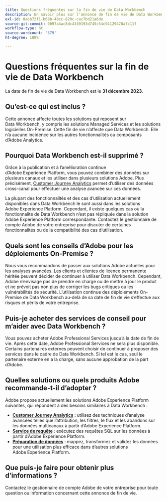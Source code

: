 ```yaml
---
title: Questions fréquentes sur la fin de vie de Data Workbench
description: En savoir plus sur l’annonce de fin de vie de Data Workbench.
exl-id: 0abb72f1-b68b-48cc-829c-cac7bd21a6de
source-git-commit: 9097a4ac8dc4339193d745c54c94129470a7c11f
workflow-type: ht
source-wordcount: '379'
ht-degree: 100%

---
```


# Questions fréquentes sur la fin de vie de Data Workbench

La date de fin de vie de Data Workbench est le **31 décembre 2023**.

## Qu’est-ce qui est inclus ?

Cette annonce affecte toutes les solutions qui reposent sur Data Workbench, y compris les solutions Managed Services et les solutions logicielles On-Premise. Cette fin de vie n’affecte que Data Workbench. Elle n’a aucune incidence sur les autres fonctionnalités ou composants d’Adobe Analytics.

## Pourquoi Data Workbench est-il supprimé ?

Grâce à la publication et à l’amélioration continue d’Adobe Experience Platform, vous pouvez combiner des données sur plusieurs canaux et les utiliser dans plusieurs solutions Adobe. Plus précisément, [Customer Journey Analytics](https://experienceleague.adobe.com/docs/analytics-platform/using/cja-landing.html?lang=fr) permet d’utiliser des données cross-canal pour effectuer une analyse avancée sur ces données.

La plupart des fonctionnalités et des cas d’utilisation actuellement disponibles dans Data Workbench le sont aussi dans les solutions Adobe Experience Platform. Cependant, il existe quelques cas où la fonctionnalité de Data Workbench n’est pas répliquée dans la solution Adobe Experience Platform correspondante. Contactez le gestionnaire de compte Adobe de votre entreprise pour discuter de certaines fonctionnalités ou de la compatibilité des cas d’utilisation.

## Quels sont les conseils d’Adobe pour les déploiements On-Premise ?

Nous vous recommandons de passer aux solutions Adobe actuelles pour les analyses avancées. Les clients et clientes de licence permanente héritée peuvent décider de continuer à utiliser Data Workbench. Cependant, Adobe n’envisage pas de prendre en charge ou de mettre à jour le produit et ne prévoit pas non plus de corriger les bugs critiques ou les vulnérabilités de sécurité. L’utilisation continue des déploiements On-Premise de Data Workbench au-delà de sa date de fin de vie s’effectue aux risques et périls de votre entreprise.

## Puis-je acheter des services de conseil pour m’aider avec Data Workbench ?

Vous pouvez acheter Adobe Professional Services jusqu’à la date de fin de vie. Après cette date, Adobe Professional Services ne sera plus disponible. Certains partenaires externes peuvent choisir de continuer à proposer des services dans le cadre de Data Workbench. Si tel est le cas, seul le partenaire externe en a la charge, sans aucune approbation de la part d’Adobe.

## Quelles solutions ou quels produits Adobe recommande-t-il d’adopter ?

Adobe propose actuellement les solutions Adobe Experience Platform suivantes, qui répondent à des besoins similaires à Data Workbench :

* [**Customer Journey Analytics**](https://experienceleague.adobe.com/docs/analytics-platform/using/cja-landing.html?lang=fr) : utilisez des techniques d’analyse avancées telles que l’attribution, les filtres, le flux et les abandons sur les données multicanaux à partir d’Adobe Experience Platform.
* [**Service de requête**](https://experienceleague.adobe.com/docs/experience-platform/query/home.html?lang=fr) : exécutez des requêtes SQL sur les données à partir d’Adobe Experience Platform.
* [**Préparation de données**](https://experienceleague.adobe.com/docs/experience-platform/data-prep/home.html?lang=fr) : mappez, transformez et validez les données pour une utilisation plus efficace dans d’autres solutions Adobe Experience Platform.

## Que puis-je faire pour obtenir plus d’informations ?

Contactez le gestionnaire de compte Adobe de votre entreprise pour toute question ou information concernant cette annonce de fin de vie.
